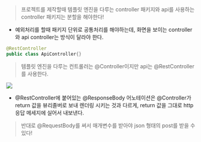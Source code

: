 > 프로젝트를 제작할때 템플릿 엔진을 다루는 controller 패키지와 api를 사용하는 controller 패키지는 분할을 해야한다! 

- 예외처리를 할때 패키지 단위로 공통처리를 해야하는데, 화면을 보이는 controller와 api controller는 방식이 달라야 한다. 

```java
@RestController
public class ApiController{}
```

> 템플릿 엔진을 다루는 컨트롤러는 @Controller이지만 api는 @RestController를
사용한다.

![](https://images.velog.io/images/jemin0312/post/6ca43835-ac47-419d-a815-0b18f453c20a/%ED%99%94%EB%A9%B4%20%EC%BA%A1%EC%B2%98%202021-06-202%20155143.png)

- @RestController에 붙어있는 @ResponseBody 어노테이션은 @Controller가 return 값을 뷰리졸버로 보내 렌더링 시키는 것과 다르게, return 값을 그대로 http 응답 메세지에 
실어서 내보낸다. 

> 반대로 @RequestBody를 써서 매개변수를 받아야 json 형태의 post를 받을 수 있다! 

